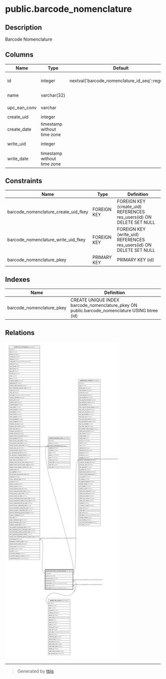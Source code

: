 # public.barcode_nomenclature

## Description

Barcode Nomenclature

## Columns

| Name | Type | Default | Nullable | Children | Parents | Comment |
| ---- | ---- | ------- | -------- | -------- | ------- | ------- |
| id | integer | nextval('barcode_nomenclature_id_seq'::regclass) | false | [public.res_company](public.res_company.md) [public.barcode_rule](public.barcode_rule.md) [public.pos_config](public.pos_config.md) |  |  |
| name | varchar(32) |  | false |  |  | Barcode Nomenclature |
| upc_ean_conv | varchar |  | false |  |  | UPC/EAN Conversion |
| create_uid | integer |  | true |  | [public.res_users](public.res_users.md) | Created by |
| create_date | timestamp without time zone |  | true |  |  | Created on |
| write_uid | integer |  | true |  | [public.res_users](public.res_users.md) | Last Updated by |
| write_date | timestamp without time zone |  | true |  |  | Last Updated on |

## Constraints

| Name | Type | Definition |
| ---- | ---- | ---------- |
| barcode_nomenclature_create_uid_fkey | FOREIGN KEY | FOREIGN KEY (create_uid) REFERENCES res_users(id) ON DELETE SET NULL |
| barcode_nomenclature_write_uid_fkey | FOREIGN KEY | FOREIGN KEY (write_uid) REFERENCES res_users(id) ON DELETE SET NULL |
| barcode_nomenclature_pkey | PRIMARY KEY | PRIMARY KEY (id) |

## Indexes

| Name | Definition |
| ---- | ---------- |
| barcode_nomenclature_pkey | CREATE UNIQUE INDEX barcode_nomenclature_pkey ON public.barcode_nomenclature USING btree (id) |

## Relations

![er](public.barcode_nomenclature.svg)

---

> Generated by [tbls](https://github.com/k1LoW/tbls)
